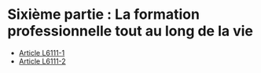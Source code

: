 # Sixième partie : La formation professionnelle tout au long de la vie 

* [Article L6111-1](./LEGIARTI000028697726.md)
* [Article L6111-2](./LEGIARTI000028698908.md)
